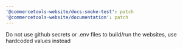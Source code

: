 ```yaml
---
'@commercetools-website/docs-smoke-test': patch
'@commercetools-website/documentation': patch
---
```


Do not use github secrets or .env files to build/run the websites, use hardcoded values instead
